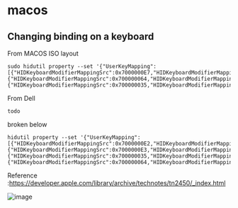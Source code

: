 # macos
## Changing binding on a keyboard

From MACOS ISO layout 
```
sudo hidutil property --set '{"UserKeyMapping":[{"HIDKeyboardModifierMappingSrc":0x7000000E7,"HIDKeyboardModifierMappingDst":0x7000000E6},{"HIDKeyboardModifierMappingSrc":0x700000064,"HIDKeyboardModifierMappingDst":0x700000035},{"HIDKeyboardModifierMappingSrc":0x700000035,"HIDKeyboardModifierMappingDst":0x7000000E6}]}'
```
From Dell
```
todo
```


broken below
```
hidutil property --set '{"UserKeyMapping":[{"HIDKeyboardModifierMappingSrc":0x7000000E2,"HIDKeyboardModifierMappingDst":0x7000000E3},{"HIDKeyboardModifierMappingSrc":0x7000000E3,"HIDKeyboardModifierMappingDst":0x7000000E2},{"HIDKeyboardModifierMappingSrc":0x700000035,"HIDKeyboardModifierMappingDst":0x700000064},{"HIDKeyboardModifierMappingSrc":0x700000064,"HIDKeyboardModifierMappingDst":0x7000000E2}]}'
```


Reference :https://developer.apple.com/library/archive/technotes/tn2450/_index.html

![image](https://github.com/user-attachments/assets/b115a07f-a4cd-448c-a739-f2e04383f3d1)
